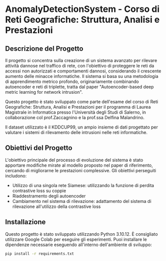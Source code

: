 # AnomalyDetectionSystem - Corso di Reti Geografiche: Struttura, Analisi e Prestazioni

## Descrizione del Progetto
Il progetto si concentra sulla creazione di un sistema avanzato per rilevare attività dannose nel traffico di rete, con l'obiettivo di proteggere le reti da accessi non autorizzati e comportamenti dannosi, considerando il crescente aumento delle minacce informatiche. Il sistema si basa su una metodologia di apprendimento metrico profondo, originariamente combinando autoencoder e reti di triplette, tratta dal paper "Autoencoder-based deep metric learning for network intrusion".

Questo progetto è stato sviluppato come parte dell'esame del corso di Reti Geografiche: Struttura, Analisi e Prestazioni per il programma di Laurea Magistrale in Informatica presso l'Università degli Studi di Salerno, in collaborazione col prof.Zaccagnino e la prof.ssa Delfina Malandrino.

Il dataset utilizzato è il KDDCUP99, un ampio insieme di dati progettato per valutare i sistemi di rilevamento delle intrusioni nelle reti informatiche.

## Obiettivi del Progetto

L'obiettivo principale del processo di evoluzione del sistema è stato apportare modifiche mirate al modello proposto nel paper di riferimento, cercando di migliorarne le prestazioni complessive. Gli obiettivi perseguiti includono:

- Utilizzo di una singola rete Siamese: utilizzando la funzione di perdita contrastive loss su coppie 
- Riaddestramento degli autoencoder
- Cambiamento nel sistema di rilevazione: adattamento del sistema di rilevazione all'utilizzo della contrastive loss 

## Installazione

Questo progetto è stato sviluppato utilizzando Python 3.10.12. È consigliato utilizzare Google Colab per eseguire gli esperimenti. Puoi installare le dipendenze necessarie eseguendo all'interno dell'ambiente di sviluppo:

```bash
pip install -r requirements.txt
```